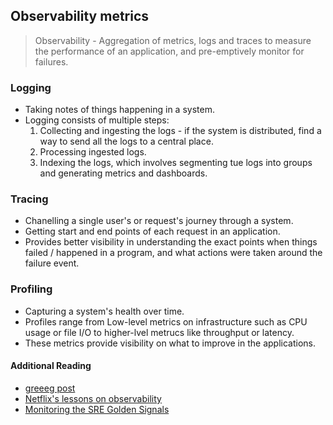 ## Observability metrics

> Observability - Aggregation of metrics, logs and traces to measure the performance of an application, and pre-emptively monitor for failures.

### Logging

- Taking notes of things happening in a system.
- Logging consists of multiple steps:
  1. Collecting and ingesting the logs - if the system is distributed, find a way to send all the logs to a central place.
  2. Processing ingested logs.
  3. Indexing the logs, which involves segmenting tue logs into groups and generating metrics and dashboards.

### Tracing

- Chanelling a single user's or request's journey through a system.
- Getting start and end points of each request in an application.
- Provides better visibility in understanding the exact points when things failed / happened in a program, and what actions were taken around the failure event.

### Profiling

- Capturing a system's health over time.
- Profiles range from Low-level metrics on infrastructure such as CPU usage or file I/O to higher-lvel metrucs like throughput or latency.
- These metrics provide visibility on what to improve in the applications.

#### Additional Reading
- [greeeg post](https://greeeg.com/differences-between-logging-tracing-profiling)
- [Netflix's lessons on observability](https://netflixtechblog.com/lessons-from-building-observability-tools-at-netflix-7cfafed6ab17)
- [Monitoring the SRE Golden Signals](https://www.slideshare.net/OpsStack/how-to-monitoring-the-sre-golden-signals-ebook/)
